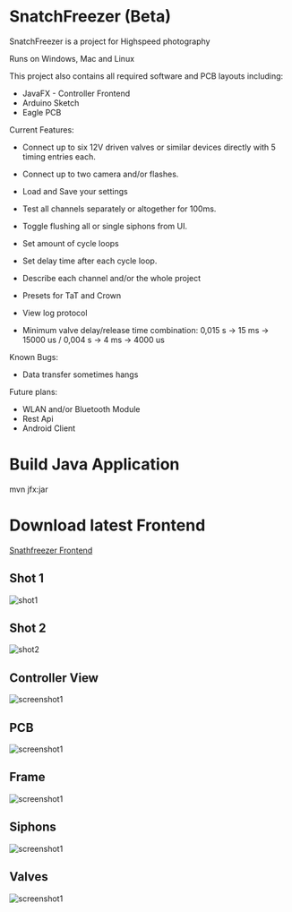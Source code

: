 # SnatchFreezer (Beta)
SnatchFreezer is a project for Highspeed photography

Runs on Windows, Mac and Linux

This project also contains all required software and PCB layouts including:
- JavaFX - Controller Frontend
- Arduino Sketch
- Eagle PCB

Current Features:
- Connect up to six 12V driven valves or similar devices directly with 5 timing entries each.
- Connect up to two camera and/or flashes.

- Load and Save your settings
- Test all channels separately or altogether for 100ms.
- Toggle flushing all or single siphons from UI.
- Set amount of cycle loops
- Set delay time after each cycle loop.
- Describe each channel and/or the whole project
- Presets for TaT and Crown
- View log protocol
- Minimum valve delay/release time combination: 0,015 s -> 15 ms -> 15000 us / 0,004 s -> 4 ms -> 4000 us

Known Bugs:
- Data transfer sometimes hangs


Future plans:
- WLAN and/or Bluetooth Module
- Rest Api
- Android Client


# Build Java Application
mvn jfx:jar


# Download latest Frontend
[Snathfreezer Frontend](https://github.com/guidobonerz/snatchfreezer/blob/develop/download/snatchfreezer.zip)

## Shot 1
![shot1](https://github.com/guidobonerz/snatchfreezer/blob/develop/docs/DSC0114.png)
## Shot 2
![shot2](https://github.com/guidobonerz/snatchfreezer/blob/develop/docs/DSC0147.png)

## Controller View
![screenshot1](https://github.com/guidobonerz/snatchfreezer/blob/develop/docs/ControllerView.png)

## PCB
![screenshot1](https://github.com/guidobonerz/snatchfreezer/blob/develop/docs/pcb.jpg)

## Frame
![screenshot1](https://github.com/guidobonerz/snatchfreezer/blob/develop/docs/frame.jpg)

## Siphons
![screenshot1](https://github.com/guidobonerz/snatchfreezer/blob/develop/docs/siphons.jpg)

## Valves
![screenshot1](https://github.com/guidobonerz/snatchfreezer/blob/develop/docs/valves.jpg)
